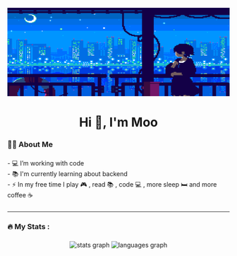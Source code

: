 <p align="center">
  <img src="https://github.com/NadanaiKD/NadanaiKD/blob/main/loop.gif" alt="animated" height="200" width="1000"/>
</p>

<h1 align="center">Hi 👋, I'm Moo</h1>
<p align="left">
</p>

<h3 align="left">👩‍💻  About Me</h3>

###

<p align="left">- 💻 I’m working with code<br>- 📚 I'm currently learning about backend<br>- ⚡ In my free time I play 🎮 , read 📚 , code 💻 , more sleep 🛏 and more coffee ☕️</p>

###
<hr>
<h3 align="left">🔥   My Stats :</h3>

###

<div align="center">
  <img src="https://github-readme-stats.vercel.app/api?username=NadanaiKD&hide_title=false&hide_rank=false&show_icons=true&include_all_commits=true&count_private=true&disable_animations=false&theme=dracula&locale=en&hide_border=false&order=1" height="150" alt="stats graph"  />
  <img src="https://github-readme-stats.vercel.app/api/top-langs?username=NadanaiKD&locale=en&hide_title=false&layout=compact&card_width=320&langs_count=5&theme=dracula&hide_border=false&order=2" height="150" alt="languages graph"  />
</div>



<!--
**NadanaiKD/NadanaiKD** is a ✨ _special_ ✨ repository because its `README.md` (this file) appears on your GitHub profile.

Here are some ideas to get you started:

- 🔭 I’m currently working on ...
- 🌱 I’m currently learning ...
- 👯 I’m looking to collaborate on ...
- 🤔 I’m looking for help with ...
- 💬 Ask me about ...
- 📫 How to reach me: ...
- 😄 Pronouns: ...
- ⚡ Fun fact: ...
-->
